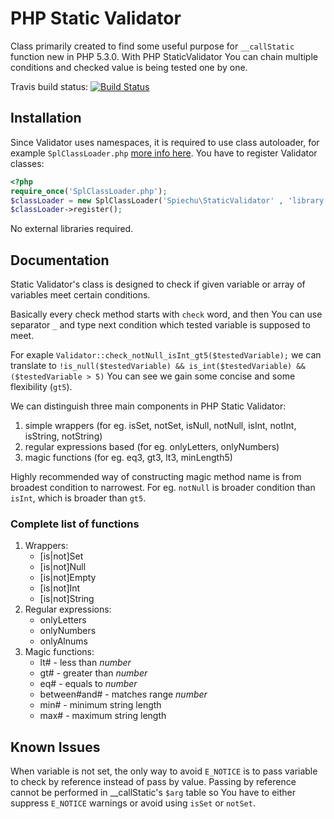 #  PHP Static Validator

Class primarily created to find some useful purpose for `__callStatic` function new in PHP 5.3.0. With PHP StaticValidator You can chain multiple conditions and checked value is being tested one by one.

Travis build status:
[![Build Status](https://secure.travis-ci.org/spiechu/PHP-Static-Validator.png)](http://travis-ci.org/spiechu/PHP-Static-Validator)

## Installation

Since Validator uses namespaces, it is required to use class autoloader, for example `SplClassLoader.php` [more info here](http://groups.google.com/group/php-standards/web/psr-0-final-proposal?pli=1). You have to register Validator classes:

```php
<?php
require_once('SplClassLoader.php');
$classLoader = new SplClassLoader('Spiechu\StaticValidator' , 'library');
$classLoader->register();
```

No external libraries required.

## Documentation

Static Validator's class is designed to check if given variable or array of variables meet certain conditions.

Basically every check method starts with `check` word, and then You can use separator `_` and type next condition which tested variable is supposed to meet.

For exaple `Validator::check_notNull_isInt_gt5($testedVariable);` we can translate to `!is_null($testedVariable) && is_int($testedVariable) && ($testedVariable > 5)` You can see we gain some concise and some flexibility (`gt5`).

We can distinguish three main components in PHP Static Validator:

1. simple wrappers (for eg. isSet, notSet, isNull, notNull, isInt, notInt, isString, notString)
2. regular expressions based (for eg. onlyLetters, onlyNumbers)
3. magic functions (for eg. eq3, gt3, lt3, minLength5)

Highly recommended way of constructing magic method name is from broadest condition to narrowest. For eg. `notNull` is broader condition than `isInt`, which is broader than `gt5`.

### Complete list of functions
1. Wrappers:
    - [is|not]Set
    - [is|not]Null
    - [is|not]Empty
    - [is|not]Int
    - [is|not]String
2. Regular expressions:
    - onlyLetters
    - onlyNumbers
    - onlyAlnums
3. Magic functions:
    - lt# - less than _number_
    - gt# - greater than _number_
    - eq# - equals to _number_
    - between#and# - matches range _number_
    - min# - minimum string length
    - max# - maximum string length

## Known Issues

When variable is not set, the only way to avoid `E_NOTICE` is to pass variable to check by reference instead of pass by value. Passing by reference cannot be performed in __callStatic's `$arg` table so You have to either suppress `E_NOTICE` warnings or avoid using `isSet` or `notSet`.